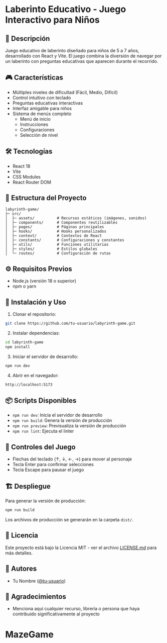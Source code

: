 # Laberinto Educativo - Juego Interactivo para Niños

## 📖 Descripción
Juego educativo de laberinto diseñado para niños de 5 a 7 años, desarrollado con React y Vite. El juego combina la diversión de navegar por un laberinto con preguntas educativas que aparecen durante el recorrido.

## 🎮 Características
- Múltiples niveles de dificultad (Fácil, Medio, Difícil)
- Control intuitivo con teclado
- Preguntas educativas interactivas
- Interfaz amigable para niños
- Sistema de menús completo
  - Menú de inicio
  - Instrucciones
  - Configuraciones
  - Selección de nivel

## 🛠️ Tecnologías
- React 18
- Vite
- CSS Modules
- React Router DOM

## 📁 Estructura del Proyecto
```
labyrinth-game/
├─ src/
│  ├─ assets/          # Recursos estáticos (imágenes, sonidos)
│  ├─ components/      # Componentes reutilizables
│  ├─ pages/           # Páginas principales
│  ├─ hooks/           # Hooks personalizados
│  ├─ context/         # Contextos de React
│  ├─ constants/       # Configuraciones y constantes
│  ├─ utils/           # Funciones utilitarias
│  ├─ styles/          # Estilos globales
│  └─ routes/          # Configuración de rutas
```

## ⚙️ Requisitos Previos
- Node.js (versión 18 o superior)
- npm o yarn

## 🚀 Instalación y Uso

1. Clonar el repositorio:
```bash
git clone https://github.com/tu-usuario/labyrinth-game.git
```

2. Instalar dependencias:
```bash
cd labyrinth-game
npm install
```

3. Iniciar el servidor de desarrollo:
```bash
npm run dev
```

4. Abrir en el navegador:
```
http://localhost:5173
```

## 📦 Scripts Disponibles

- `npm run dev`: Inicia el servidor de desarrollo
- `npm run build`: Genera la versión de producción
- `npm run preview`: Previsualiza la versión de producción
- `npm run lint`: Ejecuta el linter

## 🎯 Controles del Juego
- Flechas del teclado (↑, ↓, ←, →) para mover al personaje
- Tecla Enter para confirmar selecciones
- Tecla Escape para pausar el juego

## 🏗️ Despliegue

Para generar la versión de producción:

```bash
npm run build
```

Los archivos de producción se generarán en la carpeta `dist/`.


## 📝 Licencia
Este proyecto está bajo la Licencia MIT - ver el archivo [LICENSE.md](LICENSE.md) para más detalles.

## 👥 Autores
- Tu Nombre ([@tu-usuario](https://github.com/tu-usuario))

## 🙏 Agradecimientos
- Menciona aquí cualquier recurso, librería o persona que haya contribuido significativamente al proyecto

# MazeGame
